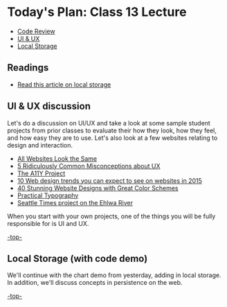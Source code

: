 <a id="top"></a>
# Today's Plan: Class 13 Lecture

- [Code Review](#codereview)
- [UI & UX](#uiux)
- [Local Storage](#ls)

## Readings

- [Read this article on local storage](http://diveintohtml5.info/storage.html)

<a id="uiux"></a>
## UI & UX discussion

Let's do a discussion on UI/UX and take a look at some sample student projects from prior classes to evaluate their how they look, how they feel, and how easy they are to use. Let's also look at a few websites relating to design and interaction.
- [All Websites Look the Same](http://www.zeldman.com/2015/09/10/all-websites-look-the-same/)
- [5 Ridiculously Common Misconceptions about UX](https://www.sitepoint.com/5-ridiculously-common-misconceptions-about-ux/)
- [The A11Y Project](http://a11yproject.com/)
- [10 Web design trends you can expect to see on websites in 2015](http://thenextweb.com/dd/2015/01/02/10-web-design-trends-can-expect-see-2015/)
- [40 Stunning Website Designs with Great Color Schemes](http://www.onextrapixel.com/2013/10/25/40-stunning-website-designs-with-great-color-schemes/)
- [Practical Typography](http://practicaltypography.com/)
- [Seattle Times project on the Ehlwa River](https://github.com/seattletimes/elwha)

When you start with your own projects, one of the things you will be fully responsible for is UI and UX.

[-top-](#top)

<a id="ls"></a>
## Local Storage (with code demo)

We'll continue with the chart demo from yesterday, adding in local storage. In addition, we'll discuss concepts in persistence on the web.

[-top-](#top)
